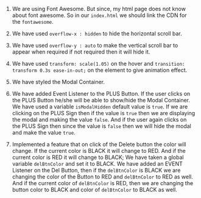 1. We are using Font Awesome. But since, my html page does not know about font awesome. So in our `index.html` we should link the CDN for the `fontawesome`.

2. We have used `overflow-x : hidden` to hide the horizontal scroll bar.

3. We have used `overflow-y : auto` to make the vertical scroll bar to appear when required if not required then it will hide it.

4. We have used `transform: scale(1.05)` on the hover and `transition: transform 0.3s ease-in-out;` on the element to give animation effect.

5. We have styled the Modal Container.

6. We have added Event Listener to the PLUS Button. If the user clicks on the PLUS Button he/she will be able to show/hide the Modal Container. We have used a variable `isModalHidden` default value is `true`. If we are clicking on the PLUS Sign then if the value is `true` then we are displaying the modal and making the value `false`. And if the user again clicks on the PLUS Sign then since the value is `false` then we will hide the modal and make the value `true`.

7. Implemented a feature that on click of the Delete button the color will change. If the current color is BLACK it will change to RED. And if the current color is RED it will change to BLACK;
We have taken a global variable `delBtnColor` and set it to BLACK. We have added an EVENT Listener on the Del Button, then if the `delBtnColor` is BLACK we are changing the color of the Button to RED and `delBtnColor` to RED as well. And if the current color of `delBtnColor` is RED, then we are changing the button color to BLACK and color of `delBtnColor` to BLACK as well.